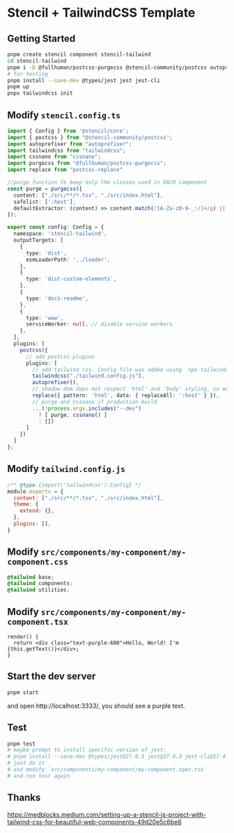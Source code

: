 # Stencil + TailwindCSS Template

## Getting Started

```bash
pnpm create stencil component stencil-tailwind
cd stencil-tailwind
pnpm i -D @fullhuman/postcss-purgecss @stencil-community/postcss autoprefixer cssnano postcss-replace tailwindcss
# for testing
pnpm install --save-dev @types/jest jest jest-cli
pnpm up
pnpx tailwindcss init
```

## Modify `stencil.config.ts`

```ts
import { Config } from '@stencil/core';
import { postcss } from "@stencil-community/postcss";
import autoprefixer from "autoprefixer";
import tailwindcss from "tailwindcss";
import cssnano from "cssnano";
import purgecss from "@fullhuman/postcss-purgecss";
import replace from "postcss-replace"

//purge function to keep only the classes used in EACH component
const purge = purgecss({
  content: ["./src/**/*.tsx", "./src/index.html"],
  safelist: [':host'],
  defaultExtractor: (content) => content.match(/[A-Za-z0-9-_:/]+/g) || [],
});

export const config: Config = {
  namespace: 'stencil-tailwind',
  outputTargets: [
    {
      type: 'dist',
      esmLoaderPath: '../loader',
    },
    {
      type: 'dist-custom-elements',
    },
    {
      type: 'docs-readme',
    },
    {
      type: 'www',
      serviceWorker: null, // disable service workers
    },
  ],
  plugins: [
    postcss({
      // add postcss plugins
      plugins: [
        // add tailwind css. Config file was added using `npx tailwindcss init`
        tailwindcss("./tailwind.config.js"),
        autoprefixer(),
        // shadow dom does not respect 'html' and 'body' styling, so we replace it with ':host' instead
        replace({ pattern: 'html', data: { replaceAll: ':host' } }),
        // purge and cssnano if production build
        ...(!process.argv.includes("--dev")
          ? [ purge, cssnano() ]
          : [])
      ]
    })
  ]
};
```

## Modify `tailwind.config.js`
```js
/** @type {import('tailwindcss').Config} */
module.exports = {
  content: ["./src/**/*.tsx", "./src/index.html"],
  theme: {
    extend: {},
  },
  plugins: [],
}
```

## Modify `src/components/my-component/my-component.css`

```css
@tailwind base;
@tailwind components;
@tailwind utilities;
```

## Modify `src/components/my-component/my-component.tsx`

```tsx
render() {
  return <div class="text-purple-600">Hello, World! I'm {this.getText()}</div>;
}
```

## Start the dev server

```bash
pnpm start
```

and open http://localhost:3333/, you should see a purple text.


## Test
  ```bash
pnpm test
# maybe prompt to install specific version of jest:
# pnpm install --save-dev @types/jest@27.0.3 jest@27.0.3 jest-cli@27.4.5
# just do it 
# and modify `src/components/my-component/my-component.spec.tsx` 
# and run test again
```

## Thanks
https://medblocks.medium.com/setting-up-a-stencil-js-project-with-tailwind-css-for-beautiful-web-components-49d20e5c6be6

